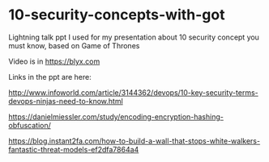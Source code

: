 # 10-security-concepts-with-got
Lightning talk ppt I used for my presentation about 10 security concept you must know, based on Game of Thrones

Video is in https://blyx.com

Links in the ppt are here:

http://www.infoworld.com/article/3144362/devops/10-key-security-terms-devops-ninjas-need-to-know.html

https://danielmiessler.com/study/encoding-encryption-hashing-obfuscation/

https://blog.instant2fa.com/how-to-build-a-wall-that-stops-white-walkers-fantastic-threat-models-ef2dfa7864a4
